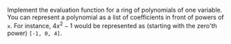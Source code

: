 Implement the evaluation function for a ring of polynomials of one variable. You can represent a polynomial as a list of coefficients in front of powers of `x`. For instance, $4x^2-1$ would be represented as (starting with the zero'th power) `[-1, 0, 4]`.